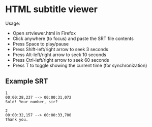 HTML subtitle viewer
====================

Usage:

* Open srtviewer.html in Firefox
* Click anywhere (to focus) and paste the SRT file contents
* Press Space to play/pause
* Press Shift-left/right arrow to seek 3 seconds
* Press Alt-left/right arrow to seek 10 seconds
* Press Ctrl-left/right arrow to seek 60 seconds
* Press T to toggle showing the current time (for synchronization)

Example SRT
-----------

```
1
00:00:28,237 --> 00:00:31,072
Sold! Your number, sir?

2
00:00:32,157 --> 00:00:33,700
Thank you.
```
